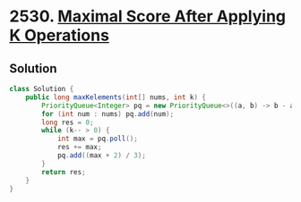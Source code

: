 # 2530. [Maximal Score After Applying K Operations](https://leetcode.com/problems/maximal-score-after-applying-k-operations/description/?envType=daily-question&envId=2024-10-14)

## Solution

```java
class Solution {
    public long maxKelements(int[] nums, int k) {
        PriorityQueue<Integer> pq = new PriorityQueue<>((a, b) -> b - a);
        for (int num : nums) pq.add(num);
        long res = 0;
        while (k-- > 0) {
            int max = pq.poll();
            res += max;
            pq.add((max + 2) / 3);
        }
        return res;
    }
}
```
